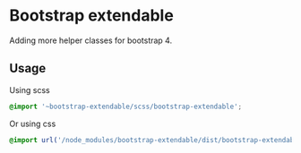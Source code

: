 # Bootstrap extendable

Adding more helper classes for bootstrap 4.

## Usage

Using scss

```scss
@import '~bootstrap-extendable/scss/bootstrap-extendable';
```

Or using css

```css
@import url('/node_modules/bootstrap-extendable/dist/bootstrap-extendable.min.css');
```
